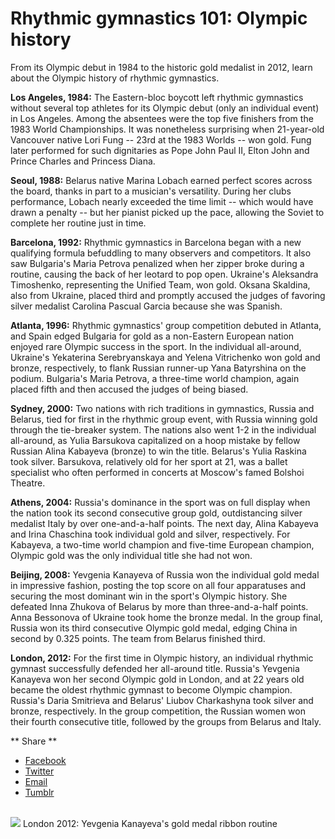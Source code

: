 Rhythmic gymnastics 101: Olympic history
========================================

From its Olympic debut in 1984 to the historic gold medalist in 2012, learn about the Olympic history of rhythmic gymnastics.

**Los Angeles, 1984:** The Eastern-bloc boycott left rhythmic gymnastics without several top athletes for its Olympic debut (only an individual event) in Los Angeles. Among the absentees were the top five finishers from the 1983 World Championships. It was nonetheless surprising when 21-year-old Vancouver native Lori Fung -- 23rd at the 1983 Worlds -- won gold. Fung later performed for such dignitaries as Pope John Paul II, Elton John and Prince Charles and Princess Diana.

**Seoul, 1988:** Belarus native Marina Lobach earned perfect scores across the board, thanks in part to a musician's versatility. During her clubs performance, Lobach nearly exceeded the time limit -- which would have drawn a penalty -- but her pianist picked up the pace, allowing the Soviet to complete her routine just in time.

**Barcelona, 1992:** Rhythmic gymnastics in Barcelona began with a new qualifying formula befuddling to many observers and competitors. It also saw Bulgaria's Maria Petrova penalized when her zipper broke during a routine, causing the back of her leotard to pop open. Ukraine's Aleksandra Timoshenko, representing the Unified Team, won gold. Oksana Skaldina, also from Ukraine, placed third and promptly accused the judges of favoring silver medalist Carolina Pascual Garcia because she was Spanish.

**Atlanta, 1996:** Rhythmic gymnastics' group competition debuted in Atlanta, and Spain edged Bulgaria for gold as a non-Eastern European nation enjoyed rare Olympic success in the sport. In the individual all-around, Ukraine's Yekaterina Serebryanskaya and Yelena Vitrichenko won gold and bronze, respectively, to flank Russian runner-up Yana Batyrshina on the podium. Bulgaria's Maria Petrova, a three-time world champion, again placed fifth and then accused the judges of being biased.

**Sydney, 2000:** Two nations with rich traditions in gymnastics, Russia and Belarus, tied for first in the rhythmic group event, with Russia winning gold through the tie-breaker system. The nations also went 1-2 in the individual all-around, as Yulia Barsukova capitalized on a hoop mistake by fellow Russian Alina Kabayeva (bronze) to win the title. Belarus's Yulia Raskina took silver. Barsukova, relatively old for her sport at 21, was a ballet specialist who often performed in concerts at Moscow's famed Bolshoi Theatre.

**Athens, 2004:** Russia's dominance in the sport was on full display when the nation took its second consecutive group gold, outdistancing silver medalist Italy by over one-and-a-half points. The next day, Alina Kabayeva and Irina Chaschina took individual gold and silver, respectively. For Kabayeva, a two-time world champion and five-time European champion, Olympic gold was the only individual title she had not won.

**Beijing, 2008:** Yevgenia Kanayeva of Russia won the individual gold medal in impressive fashion, posting the top score on all four apparatuses and securing the most dominant win in the sport's Olympic history. She defeated Inna Zhukova of Belarus by more than three-and-a-half points. Anna Bessonova of Ukraine took home the bronze medal. In the group final, Russia won its third consecutive Olympic gold medal, edging China in second by 0.325 points. The team from Belarus finished third.

**London, 2012:** For the first time in Olympic history, an individual rhythmic gymnast successfully defended her all-around title. Russia's Yevgenia Kanayeva won her second Olympic gold in London, and at 22 years old became the oldest rhythmic gymnast to become Olympic champion. Russia's Daria Smitrieva and Belarus' Liubov Charkashyna took silver and bronze, respectively. In the group competition, the Russian women won their fourth consecutive title, followed by the groups from Belarus and Italy.

<span class="social-links--title"> ** <span class="social-links--title-text"> Share </span> ** </span>
-   [<span class="icon-facebook" title="Facebook"> </span> <span class="element-invisible"> Facebook </span>](#)
-   [<span class="icon-twitter" title="Twitter"> </span> <span class="element-invisible"> Twitter </span>](#)
-   [<span class="icon-email" title="Email"> </span> <span class="element-invisible"> Email </span>](mailto:?subject=Rhythmic%20gymnastics%20101%3A%20Olympic%20history%20&body=http%3A//www.nbcolympics.com/news/rhythmic-gymnastics-101-olympic-history)
-   [<span class="icon-tumblr" title="Tumblr"> </span> <span class="element-invisible"> Tumblr </span>](#)

<a href="/video/london-2012-rhythmic-gymnastics-kanayevas-ribbon-routine" class="inline-card--video-link video-popup"><br />
</a>
<img src="/sites/default/files/field_image/09June2016/oly_2012_811grlt6247_30fps_1280x720_645737539960.jpg" class="inline-card--video-thumb" />
London 2012: Yevgenia Kanayeva's gold medal ribbon routine
<span class="click-to-view"> </span>


